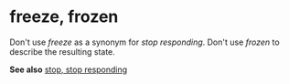 # freeze, frozen

Don't use *freeze* as a synonym for *stop responding*. Don't use *frozen* to describe the resulting state.

**See also** [stop, stop responding](https://worldready.cloudapp.net/Styleguide/Read?id=2700&topicid=35398)
